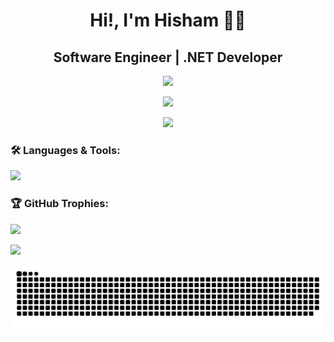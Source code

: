 <h1 align="center">Hi!, I'm Hisham 👋🏼</h1>

<h2 align="center">Software Engineer | .NET Developer</h2>

  <p align="center"> <!-- Google Me -->
    <a href="https://www.google.com.eg/search?q=Hisham+Alwy">
      <img src="https://readme-typing-svg.herokuapp.com/?lines=Visit%20my%20LinkedIn%20Profile;I%20Post%20Insightful%20Content;Follow%20to%20get%20New%20Updates&font=Bold%20Code&center=true&color=30D050&pause=1750&size=21">
    </a>
  </p>

  <p align="center"> <!-- LinkedIn -->
    <a href="https://www.linkedin.com/in/hishamalwy">
      <img src="https://raw.githubusercontent.com/rahuldkjain/github-profile-readme-generator/master/src/images/icons/Social/linked-in-alt.svg" height="75"/>
    </a>
  </p>
  
  <p align="center"> <!-- Profile Views -->
      <img src="https://komarev.com/ghpvc/?username=H3lwy&color=4010B0" height="35"/>
  </p>

  

<h3 align="left">🛠️ Languages & Tools:</h3>
  <p align="left">
    <img height="65" src="https://go-skill-icons.vercel.app/api/icons?i=cpp,cs,dotnet,sqlserver,html,css,js,ts,angular,docker,git,bootstrap"/>
  </p>

<h3 align="left">🏆 GitHub Trophies:</h3>
  <p align="left">
      <img src="https://github-profile-trophy.vercel.app/?username=H3lwy&theme=onestar&row=1&column=7"/>
  </p>

  <p align="left"> <!-- Languages -->
      <img src="https://github-readme-stats.vercel.app/api/top-langs?username=H3lwy&layout=compact&langs_count=5&theme=codeSTACKr"/>
  </p>

  <p align="center"> <!-- Snake -->
      <img src="https://raw.githubusercontent.com/platane/snk/output/github-contribution-grid-snake-dark.svg">
  </p>
